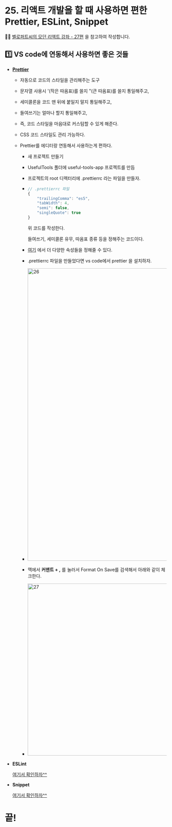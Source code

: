 # 25. 리액트 개발을 할 때 사용하면 편한 Prettier, ESLint, Snippet

✍🏻 [벨로퍼트씨의 모던 리액트 강좌 - 27편](https://react.vlpt.us/basic/27-useful-tools.html) 을 참고하여 작성합니다.

## 1️⃣ VS code에 연동해서 사용하면 좋은 것들

- **[Prettier](https://prettier.io/)**

  - 자동으로 코드의 스타일을 관리해주는 도구

  - 문자열 사용시 '(작은 따옴표)를 쓸지 "(큰 따옴표)를 쓸지 통일해주고,

  - 세미콜론을 코드 맨 뒤에 붙일지 말지 통일해주고,

  - 들여쓰기는 얼마나 할지 통일해주고,

  - 즉, 코드 스타일을 마음대로 커스텀할 수 있게 해준다.

  - CSS 코드 스타일도 관리 가능하다.

  - Prettier를 에디터랑 연동해서 사용하는게 편하다.

    - 새 프로젝트 만들기

    - UsefulTools 폴더에 useful-tools-app 프로젝트를 만듬

    - 프로젝트의 root 디렉터리에 .prettierrc 라는 파일을 만들자.

    - ```javascript
      // .prettierrc 파일
      {
          "trailingComma": "es5",
          "tabWidth": 4,
          "semi": false,
          "singleQuote": true
      }
      ```

      위 코드를 작성한다.

      들여쓰기, 세미콜론 유무, 따옴표 종류 등을 정해주는 코드이다.

    - [여기](https://prettier.io/docs/en/options.html) 에서 더 다양한 속성들을 정해줄 수 있다.

    - .prettierrc 파일을 만들었다면 vs code에서 prettier 을 설치하자.

    - <img width="911" alt="26" src="https://user-images.githubusercontent.com/31889335/103456076-276d9d80-4d36-11eb-8cf2-a8c3606da712.png">

    - 맥에서 **커맨트 + ,** 를 눌러서 Format On Save를 검색해서 아래와 같이 체크한다.

    - <img width="536" alt="27" src="https://user-images.githubusercontent.com/31889335/103456099-61d73a80-4d36-11eb-93df-5b7c9dc174f1.png">

* __ESLint__

    [여기서 확인하자^^](https://react.vlpt.us/basic/27-useful-tools.html)

* __Snippet__

    [여기서 확인하자^^](https://react.vlpt.us/basic/27-useful-tools.html)

# 끝!